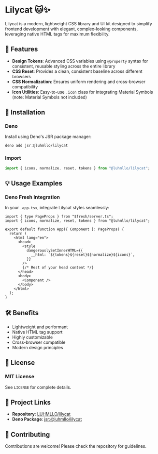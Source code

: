 # Lilycat 🐱✨

Lilycat is a modern, lightweight CSS library and UI kit designed to simplify frontend development with elegant, complex-looking components, leveraging native HTML tags for maximum flexibility.

## 🌟 Features

- **Design Tokens**: Advanced CSS variables using `@property` syntax for consistent, reusable styling across the entire library
- **CSS Reset**: Provides a clean, consistent baseline across different browsers
- **CSS Normalization**: Ensures uniform rendering and cross-browser compatibility
- **Icon Utilities**: Easy-to-use `.icon` class for integrating Material Symbols (note: Material Symbols not included)

## 🚀 Installation

### Deno

Install using Deno's JSR package manager:

```bash
deno add jsr:@luhmllo/lilycat
```

### Import

```typescript
import { icons, normalize, reset, tokens } from "@luhmllo/lilycat";
```

## 💡 Usage Examples

### Deno Fresh Integration

In your `_app.tsx`, integrate Lilycat styles seamlessly:

```tsx
import { type PageProps } from "$fresh/server.ts";
import { icons, normalize, reset, tokens } from "@luhmllo/lilycat";

export default function App({ Component }: PageProps) {
  return (
    <html lang="en">
      <head>
        <style
          dangerouslySetInnerHTML={{
            __html: `${tokens}${reset}${normalize}${icons}`,
          }}
        />
        {/* Rest of your head content */}
      </head>
      <body>
        <Component />
      </body>
    </html>
  );
}
```

## 🛠 Benefits

- Lightweight and performant
- Native HTML tag support
- Highly customizable
- Cross-browser compatible
- Modern design principles

## 🧾 License

### MIT License

See `LICENSE` for complete details.

## 🔗 Project Links

- **Repository**: [LUHMLLO/lilycat](https://github.com/LUHMLLO/lilycat)
- **Deno Package**: [jsr:@luhmllo/lilycat](https://jsr.io/@luhmllo/lilycat)

## 🤝 Contributing

Contributions are welcome! Please check the repository for guidelines.
